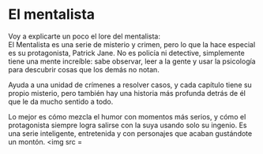 # El mentalista
Voy a explicarte un poco el lore del mentalista: <br/>
El Mentalista es una serie de misterio y crimen, pero lo que la hace especial es su protagonista, Patrick Jane. No es policía ni detective, simplemente tiene una mente increíble: sabe observar, leer a la gente y usar la psicología para descubrir cosas que los demás no notan.

Ayuda a una unidad de crímenes a resolver casos, y cada capítulo tiene su propio misterio, pero también hay una historia más profunda detrás de él que le da mucho sentido a todo.

Lo mejor es cómo mezcla el humor con momentos más serios, y cómo el protagonista siempre logra salirse con la suya usando solo su ingenio. Es una serie inteligente, entretenida y con personajes que acaban gustándote un montón.
<img src =

  


 
